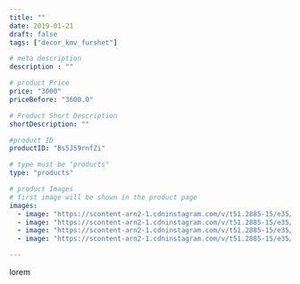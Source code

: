 ```yaml
---
title: ""
date: 2019-01-21
draft: false
tags: ["decor_kmv_furshet"]

# meta description
description : ""

# product Price
price: "3000"
priceBefore: "3600.0"

# Product Short Description
shortDescription: ""

#product ID
productID: "Bs5JS9rnfZi"

# type must be "products"
type: "products"

# product Images
# first image will be shown in the product page
images:
  - image: "https://scontent-arn2-1.cdninstagram.com/v/t51.2885-15/e35/49858306_542299949618142_3546653974878845052_n.jpg?se=7&tp=1&_nc_ht=scontent-arn2-1.cdninstagram.com&_nc_cat=106&_nc_ohc=V41cpMWH5ocAX9RtL_O&oh=aa92f756a530dab20033154bef28dc97&oe=606A88D1&ig_cache_key=MTk2MTYzOTg3MDI2MDM5NzI3Mw%3D%3D.2"
  - image: "https://scontent-arn2-1.cdninstagram.com/v/t51.2885-15/e35/49546097_366769977446811_2150049080710862580_n.jpg?se=7&tp=1&_nc_ht=scontent-arn2-1.cdninstagram.com&_nc_cat=103&_nc_ohc=XdiAauQ7CfoAX92XZgb&oh=b589013574ce39471c94e8bc9e62748f&oe=606CE8C1&ig_cache_key=MTk2MTYzOTkzNjUyMjExNDIzNw%3D%3D.2"
  - image: "https://scontent-arn2-1.cdninstagram.com/v/t51.2885-15/e35/49397931_821096328228964_535975096744388532_n.jpg?se=7&tp=1&_nc_ht=scontent-arn2-1.cdninstagram.com&_nc_cat=104&_nc_ohc=fq8z7w-Oo9oAX-kjFj6&oh=5524357f9b571bf849b9f7da6b63d076&oe=606C42F9&ig_cache_key=MTk2MTYzOTk0NDAyMTM4NjgwOA%3D%3D.2"
  - image: "https://scontent-arn2-1.cdninstagram.com/v/t51.2885-15/e35/49403797_298217800898038_164602109769894684_n.jpg?se=7&tp=1&_nc_ht=scontent-arn2-1.cdninstagram.com&_nc_cat=110&_nc_ohc=P7wUF8Xt_ssAX-v4q-A&oh=b8325bcb9c45fb22f1dc4ee855335a8a&oe=606A0469&ig_cache_key=MTk2MTYzOTk0NTczMjgzODA5OQ%3D%3D.2"

---
```

lorem
